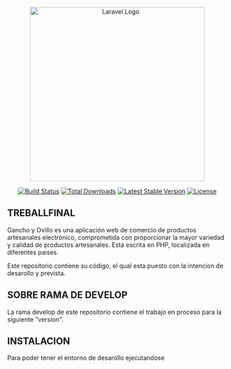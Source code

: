 <p align="center"><a href="https://laravel.com" target="_blank"><img src="https://raw.githubusercontent.com/laravel/art/master/logo-lockup/5%20SVG/2%20CMYK/1%20Full%20Color/laravel-logolockup-cmyk-red.svg" width="400" alt="Laravel Logo"></a></p>

<p align="center">
<a href="https://github.com/laravel/framework/actions"><img src="https://github.com/laravel/framework/workflows/tests/badge.svg" alt="Build Status"></a>
<a href="https://packagist.org/packages/laravel/framework"><img src="https://img.shields.io/packagist/dt/laravel/framework" alt="Total Downloads"></a>
<a href="https://packagist.org/packages/laravel/framework"><img src="https://img.shields.io/packagist/v/laravel/framework" alt="Latest Stable Version"></a>
<a href="https://packagist.org/packages/laravel/framework"><img src="https://img.shields.io/packagist/l/laravel/framework" alt="License"></a>
</p>

## TREBALLFINAL

Gancho y Ovillo es una aplicación web de comercio de productos artesanales electrónico, comprometida con proporcionar la mayor variedad y calidad de productos artesanales. Está escrita en PHP, localizada en diferentes paises.

Este repositorio contiene su código, el qual esta puesto con la intencion de desarollo y prevista.

## SOBRE RAMA DE DEVELOP
La rama develop de este repositorio contiene el trabajo en proceso para la siguiente "version".


## INSTALACION 
Para poder tener el entorno de desarollo ejecutandose 
